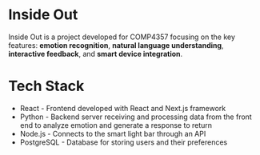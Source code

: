 # Inside Out
Inside Out is a project developed for COMP4357 focusing on the key features: **emotion recognition**, **natural language understanding**, **interactive feedback**, and **smart device integration**.

# Tech Stack
* React - Frontend developed with React and Next.js framework
* Python - Backend server receiving and processing data from the front end to analyze emotion and generate a response to return
* Node.js - Connects to the smart light bar through an API
* PostgreSQL - Database for storing users and their preferences
